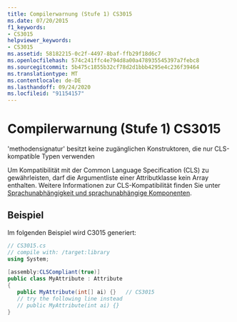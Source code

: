 ```yaml
---
title: Compilerwarnung (Stufe 1) CS3015
ms.date: 07/20/2015
f1_keywords:
- CS3015
helpviewer_keywords:
- CS3015
ms.assetid: 58182215-0c2f-4497-8baf-ffb29f18d6c7
ms.openlocfilehash: 574c241ffc4e794d8a00a478935545397a7febc8
ms.sourcegitcommit: 5b475c1855b32cf78d2d1bbb4295e4c236f39464
ms.translationtype: MT
ms.contentlocale: de-DE
ms.lasthandoff: 09/24/2020
ms.locfileid: "91154157"
---
```

# <a name="compiler-warning-level-1-cs3015"></a>Compilerwarnung (Stufe 1) CS3015

'methodensignatur' besitzt keine zugänglichen Konstruktoren, die nur CLS-kompatible Typen verwenden  
  
 Um Kompatibilität mit der Common Language Specification (CLS) zu gewährleisten, darf die Argumentliste einer Attributklasse kein Array enthalten. Weitere Informationen zur CLS-Kompatibilität finden Sie unter [Sprachunabhängigkeit und sprachunabhängige Komponenten](../../standard/language-independence.md).
  
## <a name="example"></a>Beispiel  

 Im folgenden Beispiel wird C3015 generiert:  
  
```csharp  
// CS3015.cs  
// compile with: /target:library  
using System;  
  
[assembly:CLSCompliant(true)]  
public class MyAttribute : Attribute  
{  
   public MyAttribute(int[] ai) {}   // CS3015  
   // try the following line instead  
   // public MyAttribute(int ai) {}  
}  
```
